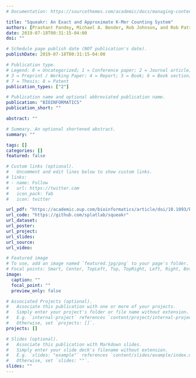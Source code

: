 ```yaml
---
# Documentation: https://sourcethemes.com/academic/docs/managing-content/

title: "Squeakr: An Exact and Approximate K-Mer Counting System"
authors: [Prashant Pandey, Michael A. Bender, Rob Johnson, and Rob Patro]
date: 2019-07-18T00:31:15-04:00
doi: ""

# Schedule page publish date (NOT publication's date).
publishDate: 2019-07-18T00:31:15-04:00

# Publication type.
# Legend: 0 = Uncategorized; 1 = Conference paper; 2 = Journal article;
# 3 = Preprint / Working Paper; 4 = Report; 5 = Book; 6 = Book section;
# 7 = Thesis; 8 = Patent
publication_types: ["2"]

# Publication name and optional abbreviated publication name.
publication: "BIOINFORMATICS"
publication_short: ""

abstract: ""

# Summary. An optional shortened abstract.
summary: ""

tags: []
categories: []
featured: false

# Custom links (optional).
#   Uncomment and edit lines below to show custom links.
# links:
# - name: Follow
#   url: https://twitter.com
#   icon_pack: fab
#   icon: twitter

url_pdf: "https://academic.oup.com/bioinformatics/article/doi/10.1093/bioinformatics/btx636/4386917/Squeakr-An-Exact-and-Approximate-k-mer-Counting"
url_code: "https://github.com/splatlab/squeakr"
url_dataset:
url_poster:
url_project:
url_slides:
url_source:
url_video:

# Featured image
# To use, add an image named `featured.jpg/png` to your page's folder. 
# Focal points: Smart, Center, TopLeft, Top, TopRight, Left, Right, BottomLeft, Bottom, BottomRight.
image:
  caption: ""
  focal_point: ""
  preview_only: false

# Associated Projects (optional).
#   Associate this publication with one or more of your projects.
#   Simply enter your project's folder or file name without extension.
#   E.g. `internal-project` references `content/project/internal-project/index.md`.
#   Otherwise, set `projects: []`.
projects: []

# Slides (optional).
#   Associate this publication with Markdown slides.
#   Simply enter your slide deck's filename without extension.
#   E.g. `slides: "example"` references `content/slides/example/index.md`.
#   Otherwise, set `slides: ""`.
slides: ""
---
```

